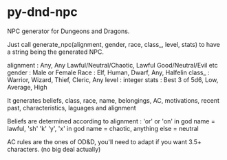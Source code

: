 # py-dnd-npc

NPC generator for Dungeons and Dragons.

Just call generate_npc(alignment, gender, race, class_, level, stats) to have a string being the generated NPC.

alignment : Any, Any Lawful/Neutral/Chaotic, Lawful Good/Neutral/Evil etc
gender : Male or Female
Race : Elf, Human, Dwarf, Any, Halfelin
class_ : Warrior, Wizard, Thief, Cleric, Any
level : integer
stats : Best 3 of 5d6, Low, Average, High

It generates beliefs, class, race, name, belongings, AC, motivations, recent past, characteristics, laguages and alignment

Beliefs are determined according to alignment : 'or' or 'on' in god name = lawful, 'sh' 'k' 'y', 'x' in god name = chaotic, anything else = neutral


AC rules are the ones of OD&D, you'll need to adapt if you want 3.5+ characters. (no big deal actually)
